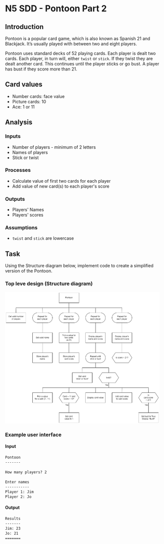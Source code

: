 # N5 SDD - Pontoon Part 2


## Introduction

Pontoon is a popular card game, which is also known as Spanish 21 and Blackjack. It’s usually played with between two and eight players.

Pontoon uses standard decks of 52 playing cards.  Each player is dealt two cards.  Each player, in turn will, either `twist` or `stick`.  If they twist they are dealt another card.  This continues until the player sticks or go bust.  A player has bust if they score more than 21.


## Card values

* Number cards: face value
* Picture cards: 10
* Ace: 1 or 11


## Analysis

### Inputs

* Number of players - minimum of 2 letters
* Names of players
* Stick or twist

### Processes

* Calculate value of first two cards for each player
* Add value of new card(s) to each player's score

### Outputs

* Players' Names
* Players' scores

### Assumptions

* `twist` and `stick` are lowercase


## Task

Using the Structure diagram below, implement code to create a simplified version of the Pontoon.


### Top leve design (Structure diagram)

![Structure diagram](assets/sd2.png)


### Example user interface

#### Input

```
Pontoon
-------

How many players? 2

Enter names
-----------
Player 1: Jim
Player 2: Jo
```


#### Output

```
Results
-------
Jim: 23
Jo: 21
=======
```
